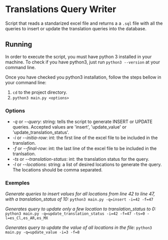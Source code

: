 # Translations Query Writer
Script that reads a standarized excel file and returns a a `.sql` file with all the queries to insert or update the translation queries into the database.

## Running
In order to execute the script, you must have python 3 installed in your machine. To check if you have python3, just run `python3 --version` at your command line.

Once you have checked you python3 installation, follow the steps bellow in your command line:

1. `cd` to the project directory.
2. `python3 main.py <options>`

### Options

* *-q* or *--query*: string: tells the script to generate INSERT or UPDATE queries. Accepted values are 'insert', 'update_value' or 'update_translation_status'.
* *-i* or *--initia-row*: int: the first line of the excel file to be included in the translation.
* *-f* or *--final-row*: int: the last line of the excel file to be included in the tranlsation.
* *-ts* or *--translation-status*: int: the translation status for the query.
* *-l* or *--locations*: string: a list of desired locations to generate the query. The locations should be comma separated.

### Exemples
*Generate queries to insert values for all locations from line 42 to line 47, with a translation_status of 10:*
```python3 main.py -q=insert -i=42 -f=47```

*Generates query to update only a few location to translation_status to 0:*
```python3 main.py -q=update_translation_status -i=42 -f=47 -ts=0 -l=es_Cl,es_AR,es_MX```

*Generates query to update the value of all locations in the file:*
```python3 main.py -q=update_value -i=3 -f=8```